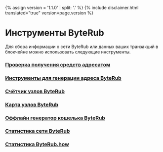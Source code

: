 {% assign version = '1.1.0' | split: '.' %}
{% include disclaimer.html translated="true" version=page.version %}
# Инструменты ByteRub

Для сбора информации о сети ByteRub или данных ваших транзакций в блокчейне можно использовать следующие инструменты.

### [Проверка получения средств адресатом](http://xmrtests.llcoins.net/checktx.html)

### [Инструменты для генерации адреса ByteRub](https://xmr.llcoins.net/)

### [Счётчик узлов ByteRub](http://byterubnodes.i2p.xyz/)

### [Карта узлов ByteRub](https://byterubhash.com/nodes-distribution.html)

### [Оффлайн генератор кошелька ByteRub](http://byterubaddress.org/)

### [Статистика сети ByteRub](http://byterubblocks.info/stats)

### [Статистика ByteRub.how](https://www.byterub.how/)

